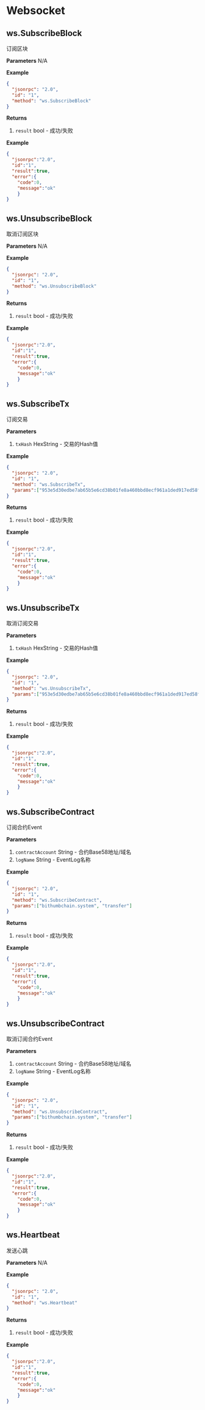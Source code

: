 Websocket
============
## ws.SubscribeBlock

订阅区块

**Parameters**
N/A

**Example**

```json
{
  "jsonrpc": "2.0", 
  "id": "1",
  "method": "ws.SubscribeBlock"
}
```

**Returns**

1. `result` bool - 成功/失败

**Example**

```json
{
  "jsonrpc":"2.0",
  "id":"1",
  "result":true,
  "error":{
    "code":0,
    "message":"ok"
    }
}
```

## ws.UnsubscribeBlock

取消订阅区块

**Parameters**
N/A

**Example**

```json
{
  "jsonrpc": "2.0", 
  "id": "1",
  "method": "ws.UnsubscribeBlock"
}
```

**Returns**

1. `result` bool - 成功/失败

**Example**

```json
{
  "jsonrpc":"2.0",
  "id":"1",
  "result":true,
  "error":{
    "code":0,
    "message":"ok"
    }
}
```

## ws.SubscribeTx

订阅交易

**Parameters**

1. `txHash` HexString - 交易的Hash值

**Example**

```json
{
  "jsonrpc": "2.0", 
  "id": "1",
  "method": "ws.SubscribeTx",
  "params":["953e5d30edbe7ab65b5e6cd38b01fe8a460bbd8ecf961a1ded917ed58f493bca"]
}
```

**Returns**

1. `result` bool - 成功/失败

**Example**

```json
{
  "jsonrpc":"2.0",
  "id":"1",
  "result":true,
  "error":{
    "code":0,
    "message":"ok"
    }
}
```

## ws.UnsubscribeTx

取消订阅交易

**Parameters**

1. `txHash` HexString - 交易的Hash值

**Example**

```json
{
  "jsonrpc": "2.0", 
  "id": "1",
  "method": "ws.UnsubscribeTx",
  "params":["953e5d30edbe7ab65b5e6cd38b01fe8a460bbd8ecf961a1ded917ed58f493bca"]
}
```

**Returns**

1. `result` bool - 成功/失败

**Example**

```json
{
  "jsonrpc":"2.0",
  "id":"1",
  "result":true,
  "error":{
    "code":0,
    "message":"ok"
    }
}
```

## ws.SubscribeContract

订阅合约Event

**Parameters**

1. `contractAccount` String - 合约Base58地址/域名
2. `logName` String - EventLog名称

**Example**

```json
{
  "jsonrpc": "2.0", 
  "id": "1",
  "method": "ws.SubscribeContract",
  "params":["bithumbchain.system", "transfer"]
}
```

**Returns**

1. `result` bool - 成功/失败

**Example**

```json
{
  "jsonrpc":"2.0",
  "id":"1",
  "result":true,
  "error":{
    "code":0,
    "message":"ok"
    }
}
```

## ws.UnsubscribeContract

取消订阅合约Event

**Parameters**

1. `contractAccount` String - 合约Base58地址/域名
2. `logName` String - EventLog名称

**Example**

```json
{
  "jsonrpc": "2.0", 
  "id": "1",
  "method": "ws.UnsubscribeContract",
  "params":["bithumbchain.system", "transfer"]
}
```

**Returns**

1. `result` bool - 成功/失败

**Example**

```json
{
  "jsonrpc":"2.0",
  "id":"1",
  "result":true,
  "error":{
    "code":0,
    "message":"ok"
    }
}
```

## ws.Heartbeat

发送心跳

**Parameters**
N/A

**Example**

```json
{
  "jsonrpc": "2.0", 
  "id": "1",
  "method": "ws.Heartbeat"
}
```

**Returns**

1. `result` bool - 成功/失败

**Example**

```json
{
  "jsonrpc":"2.0",
  "id":"1",
  "result":true,
  "error":{
    "code":0,
    "message":"ok"
    }
}
```